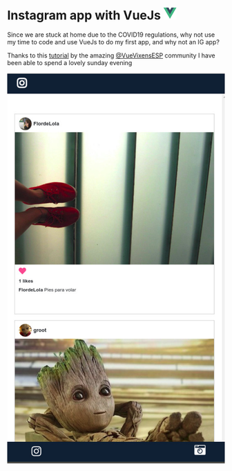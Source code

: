 # Instagram app with VueJs <img src="https://github.com/Flordelola/instagram-vue/blob/master/src/assets/logo.png" width="30" height="auto" /> 

Since we are stuck at home due to the COVID19 regulations, why not use my time to code and use VueJs to do my first app, and why not an IG app?

Thanks to this [tutorial](https://github.com/VueVixensESP/vuevixens-instagram) by the amazing [@VueVixensESP](https://github.com/VueVixensESP) community I have been able to spend a lovely sunday evening

<img src="https://github.com/Flordelola/instagram-vue/blob/master/src/assets/imageedit_5_8111273700.jpg"/> 

